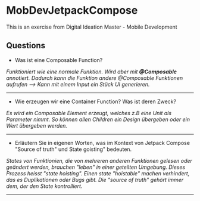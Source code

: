 # MobDevJetpackCompose
This is an exercise from Digital Ideation Master - Mobile Development

## Questions 
* Was ist eine Composable Function?

_Funktioniert wie eine normale Funktion. Wird aber mit **@Composable** annotiert. Dadurch kann die Funktion andere @Composable Funktionen aufrufen --> Kann mit einem Input ein Stück UI generieren._

---

* Wie erzeugen wir eine Container Function? Was ist deren Zweck?

_Es wird ein Composable Element erzeugt, welches z.B eine Unit als Parameter nimmt. So können allen Children ein Design übergeben oder ein Wert übergeben werden._

---

* Erläutern Sie in eigenen Worten, was im Kontext von Jetpack Compose "Source of truth" und State goisting" bedeuten.

_States von Funktionien, die von mehreren anderen Funktionen gelesen oder geändert werden, brauchen "leben" in einer geteilten Umgebung. Dieses Prozess heisst "state hoisting". Einen state "hoistable" machen verhindert, das es Duplikationen oder Bugs gibt. Die "source of truth" gehört immer dem, der den State kontrolliert._

---
